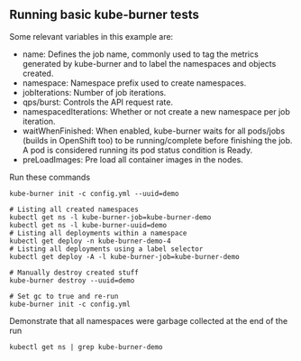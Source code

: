 ## Running basic kube-burner tests

Some relevant variables in this example are:

- name: Defines the job name, commonly used to tag the metrics generated by kube-burner and to label the namespaces and objects created.
- namespace: Namespace prefix used to create namespaces.
- jobIterations: Number of job iterations.
- qps/burst: Controls the API request rate.
- namespacedIterations: Whether or not create a new namespace per job iteration.
- waitWhenFinished: When enabled, kube-burner waits for all pods/jobs (builds in OpenShift too) to be running/complete before finishing the job. A pod is considered running its pod status condition is Ready.
- preLoadImages: Pre load all container images in the nodes.

Run these commands

```shell
kube-burner init -c config.yml --uuid=demo

# Listing all created namespaces
kubectl get ns -l kube-burner-job=kube-burner-demo
kubectl get ns -l kube-burner-uuid=demo
# Listing all deployments within a namespace
kubectl get deploy -n kube-burner-demo-4
# Listing all deployments using a label selector
kubectl get deploy -A -l kube-burner-job=kube-burner-demo

# Manually destroy created stuff
kube-burner destroy --uuid=demo

# Set gc to true and re-run
kube-burner init -c config.yml
```

Demonstrate that all namespaces were garbage collected at the end of the run

```shell
kubectl get ns | grep kube-burner-demo
```
